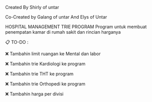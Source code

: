 Created By Shirly of untar

Co-Created by Galang of untar And Elys of Untar

HOSPITAL MANAGEMENT TRIE PROGRAM 
Program untuk membuat penempatan kamar di rumah sakit dan rincian harganya 

📋 TO-DO :

❌ Tambahin limit ruangan ke Mental dan labor

❌ Tambahin trie Kardiologi ke program

❌ Tambahin trie THT ke program

❌ Tambahin trie Orthopedi ke program

❌ Tambahin harga per divisi
